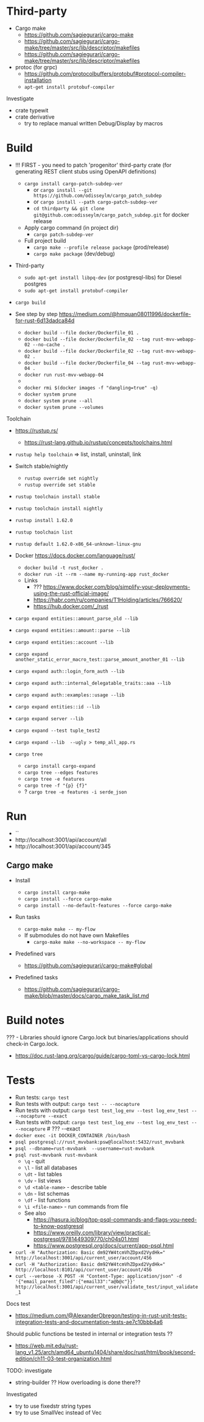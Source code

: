 



# Third-party

 - Cargo make
   - https://github.com/sagiegurari/cargo-make
   - https://github.com/sagiegurari/cargo-make/tree/master/src/lib/descriptor/makefiles
   - https://github.com/sagiegurari/cargo-make/tree/master/src/lib/descriptor/makefiles
 - protoc (for grpc)
   - https://github.com/protocolbuffers/protobuf#protocol-compiler-installation
   - `apt-get install protobuf-compiler`


Investigate

 - crate typewit
 - crate derivative
   - try to replace manual written Debug/Display by macros


# Build

 - !!! FIRST - you need to patch 'progenitor' third-party crate (for generating REST client stubs using OpenAPI definitions)
   - `cargo install cargo-patch-subdep-ver`
     - or `cargo install --git https://github.com/odisseylm/cargo_patch_subdep`
     - or `cargo install --path cargo-patch-subdep-ver`
     - `cd thirdparty && git clone git@github.com:odisseylm/cargo_patch_subdep.git` for docker release
   - Apply cargo command (in project dir)
     - `cargo patch-subdep-ver`
   - Full project build
     - `cargo make --profile release package` (prod/release)
     - `cargo make package` (dev/debug)

 - Third-party
   - `sudo apt-get install libpq-dev` (or postgresql-libs) for Diesel postgres
   - `sudo apt-get install protobuf-compiler`

 - `cargo build`
 - See step by step https://medium.com/@hmquan08011996/dockerfile-for-rust-6d13dadca84d
   - `docker build --file docker/Dockerfile_01 .`
   - `docker build --file docker/Dockerfile_02 --tag rust-mvv-webapp-02 --no-cache .`
   - `docker build --file docker/Dockerfile_02 --tag rust-mvv-webapp-02 .`
   - `docker build --file docker/Dockerfile_04 --tag rust-mvv-webapp-04 .`
   - `docker run rust-mvv-webapp-04`
   - 
   - `docker rmi $(docker images -f "dangling=true" -q)`
   - `docker system prune`
   - `docker system prune --all`
   - `docker system prune --volumes`

Toolchain
 - https://rustup.rs/
   - https://rust-lang.github.io/rustup/concepts/toolchains.html
 - `rustup help toolchain` => list, install, uninstall, link
 - Switch stable/nightly
   - `rustup override set nightly`
   - `rustup override set stable`
 - `rustup toolchain install stable`
 - `rustup toolchain install nightly`
 - `rustup install 1.62.0`
 - `rustup toolchain list`
 - `rustup default 1.62.0-x86_64-unknown-linux-gnu`

 - Docker https://docs.docker.com/language/rust/
   - `docker build -t rust_docker .`
   - `docker run -it --rm --name my-running-app rust_docker`
   - Links
     - ??? https://www.docker.com/blog/simplify-your-deployments-using-the-rust-official-image/
     - https://habr.com/ru/companies/T1Holding/articles/766620/
     - https://hub.docker.com/_/rust

 - `cargo expand entities::amount_parse_old --lib`
 - `cargo expand entities::amount::parse --lib`
 - `cargo expand entities::account --lib`
 - `cargo expand another_static_error_macro_test::parse_amount_another_01 --lib`
 - `cargo expand auth::login_form_auth --lib`
 - `cargo expand auth::internal_delegatable_traits::aaa --lib`
 - `cargo expand auth::examples::usage --lib`
 - `cargo expand entities::id --lib`
 - `cargo expand server --lib`
 - `cargo expand --test tuple_test2`
 - `cargo expand --lib  --ugly > temp_all_app.rs`

 - `cargo tree`
   - `cargo install cargo-expand`
   - `cargo tree --edges features`
   - `cargo tree -e features`
   - `cargo tree -f "{p} {f}"`
   - ? `cargo tree -e features -i serde_json`

# Run

 - ``
 - http://localhost:3001/api/account/all
 - http://localhost:3001/api/account/345

## Cargo make

 - Install
   - `cargo install cargo-make`
   - `cargo install --force cargo-make`
   - `cargo install --no-default-features --force cargo-make`
 - Run tasks
   - `cargo-make make -- my-flow`
   - If submodules do not have own Makefiles
     - `cargo-make make --no-workspace -- my-flow`

 - Predefined vars
   - https://github.com/sagiegurari/cargo-make#global
 - Predefined tasks
   - https://github.com/sagiegurari/cargo-make/blob/master/docs/cargo_make_task_list.md

# Build notes

 ??? - Libraries should ignore Cargo.lock but binaries/applications should check-in Cargo.lock.
   - https://doc.rust-lang.org/cargo/guide/cargo-toml-vs-cargo-lock.html


# Tests

 - Run tests: `cargo test`
 - Run tests with output: `cargo test -- --nocapture`
 - Run tests with output: `cargo test test_log_env --test log_env_test -- --nocapture --exact`
 - Run tests with output: `cargo test test_log_env --test log_env_test -- --nocapture`  # ??? --exact
 - `docker exec -it DOCKER_CONTAINER /bin/bash`
 - `psql postgresql://rust_mvvbank:psw@localhost:5432/rust_mvvbank`
 - `psql --dbname=rust-mvvbank  --username=rust-mvvbank`
 - `psql rust-mvvbank rust-mvvbank`
   - `\q` - quit
   - `\l` - list all databases
   - `\dt` - list tables
   - `\dv` - list views
   - `\d <table-name>` - describe table
   - `\dn` - list schemas
   - `\df` - list functions
   - `\i <file-name>` - run commands from file
   - See also
     - https://hasura.io/blog/top-psql-commands-and-flags-you-need-to-know-postgresql
     - https://www.oreilly.com/library/view/practical-postgresql/9781449309770/ch04s01.html
     - https://www.postgresql.org/docs/current/app-psql.html
 - `curl -H "Authorization: Basic dm92YW4tcmVhZDpxd2VydHk=" http://localhost:3001/api/current_user/account/456`
 - `curl -H "Authorization: Basic dm92YW4tcmVhZDpxd2VydHk=" http://localhost:8101/api/current_user/account/456`
 - `curl --verbose -X POST -H "Content-Type: application/json" -d '{"email_parent_filed":{"email33":"a@b@c"}}' http://localhost:3001/api/current_user/validate_test/input_validate_1`


Docs test
 - https://medium.com/@AlexanderObregon/testing-in-rust-unit-tests-integration-tests-and-documentation-tests-ae7c10bbb4a6

Should public functions be tested in internal or integration tests ??
 - https://web.mit.edu/rust-lang_v1.25/arch/amd64_ubuntu1404/share/doc/rust/html/book/second-edition/ch11-03-test-organization.html


TODO: investigate
 - string-builder ?? How overloading is done there??

Investigated
 - try to use fixedstr string types
 - try to use SmallVec instead of Vec
